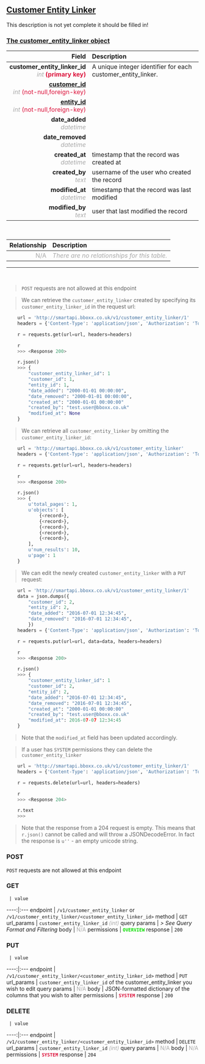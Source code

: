 ## <u>Customer Entity Linker</u>
This description is not yet complete it should be filled in!


### <u>The customer_entity_linker object</u>

Field | Description
------:|:------------
__customer_entity_linker_id__ <br><font color="DarkGray">_int_</font> <font color="Crimson">__(primary key)__</font> | A unique integer identifier for each customer_entity_linker.
__<a href="/#customer">customer_id</a>__ <br><font color="DarkGray">_int_</font> <font color="Crimson">(not-null,foreign-key)</font> | 
__<a href="/#entity">entity_id</a>__ <br><font color="DarkGray">_int_</font> <font color="Crimson">(not-null,foreign-key)</font> | 
__date_added__ <br><font color="DarkGray">_datetime_</font> <font color="Crimson"></font> | 
__date_removed__ <br><font color="DarkGray">_datetime_</font> <font color="Crimson"></font> | 
__created_at__  <br><font color="DarkGray">_datetime_</font> | timestamp that the record was created at
__created_by__  <br><font color="DarkGray">_text_</font>| username of the user who created the record
__modified_at__ <br><font color="DarkGray">_datetime_</font>| timestamp that the record was last modified
__modified_by__ <br><font color="DarkGray">_text_</font>| user that last modified the record

<br>

Relationship | Description
-------------:|:------------
<font color="DarkGray">N/A</font> | <font color="DarkGray">_There are no relationships for this table._</font>

<hr>
<br>

> `POST` requests are not allowed at this endpoint

> We can retrieve the `customer_entity_linker` created by specifying its `customer_entity_linker_id` in the request url:

```python
    url = 'http://smartapi.bboxx.co.uk/v1/customer_entity_linker/1'
    headers = {'Content-Type': 'application/json', 'Authorization': 'Token token=A_VALID_TOKEN'}

    r = requests.get(url=url, headers=headers)

    r
    >>> <Response 200>

    r.json()
    >>> {
		"customer_entity_linker_id": 1
		"customer_id": 1,
		"entity_id": 1,
		"date_added": "2000-01-01 00:00:00",
		"date_removed": "2000-01-01 00:00:00",
		"created_at": "2000-01-01 00:00:00"
		"created_by": "test.user@bboxx.co.uk"
		"modified_at": None
	}
```

> We can retrieve all `customer_entity_linker` by omitting the `customer_entity_linker_id`:

```python
    url = 'http://smartapi.bboxx.co.uk/v1/customer_entity_linker'
    headers = {'Content-Type': 'application/json', 'Authorization': 'Token token=A_VALID_TOKEN'}

    r = requests.get(url=url, headers=headers)

    r
    >>> <Response 200>

    r.json()
    >>> {
        u'total_pages': 1,
        u'objects': [
            {<record>},
            {<record>},
            {<record>},
            {<record>},
            {<record>},
        ],
        u'num_results': 10,
        u'page': 1
    }
```

> We can edit the newly created `customer_entity_linker` with a `PUT` request:

```python
    url = 'http://smartapi.bboxx.co.uk/v1/customer_entity_linker/1'
    data = json.dumps({
		"customer_id": 2,
		"entity_id": 2,
		"date_added": "2016-07-01 12:34:45",
		"date_removed": "2016-07-01 12:34:45",
		})
    headers = {'Content-Type': 'application/json', 'Authorization': 'Token token=A_VALID_TOKEN'}

    r = requests.put(url=url, data=data, headers=headers)

    r
    >>> <Response 200>

    r.json()
    >>> {
		"customer_entity_linker_id": 1
		"customer_id": 2,
		"entity_id": 2,
		"date_added": "2016-07-01 12:34:45",
		"date_removed": "2016-07-01 12:34:45",
		"created_at": "2000-01-01 00:00:00"
		"created_by": "test.user@bboxx.co.uk"
		"modified_at": 2016-07-07 12:34:45
	}
```
> Note that the `modified_at` field has been updated accordingly.

> If a user has `SYSTEM` permissions they can delete the `customer_entity_linker`

```python
    url = 'http://smartapi.bboxx.co.uk/v1/customer_entity_linker/1'
    headers = {'Content-Type': 'application/json', 'Authorization': 'Token token=A_VALID_TOKEN'}

    r = requests.delete(url=url, headers=headers)

    r
    >>> <Response 204>

    r.text
    >>>
```
> Note that the response from a 204 request is empty. This means that `r.json()` cannot be called and will throw a JSONDecodeError. In fact the response is `u''` - an empty unicode string.



### POST
`POST` requests are not allowed at this endpoint

### GET
     | value
 ----:|:---
endpoint | `/v1/customer_entity_linker` or `/v1/customer_entity_linker/<customer_entity_linker_id>`
method | `GET`
url_params | `customer_entity_linker_id` <font color="DarkGray">_(int)_</font>
query params | *> See Query Format and Filtering*
body | <font color="DarkGray">N/A</font>
permissions | <font color="Jade">__`OVERVIEW`__</font>
response | `200`

### PUT
     | value
 ----:|:---
endpoint | `/v1/customer_entity_linker/<customer_entity_linker_id>`
method | `PUT`
url_params | `customer_entity_linker_id` of the customer_entity_linker you wish to edit
query params | <font color="DarkGray">N/A</font>
body | JSON-formatted dictionary of the columns that you wish to alter
permissions | <font color="Crimson">__`SYSTEM`__</font>
response | `200`

### DELETE
     | value
 ----:|:---
endpoint | `/v1/customer_entity_linker/<customer_entity_linker_id>`
method | `DELETE`
url_params | `customer_entity_linker_id` <font color="DarkGray">_(int)_</font>
query params | <font color="DarkGray">N/A</font>
body | <font color="DarkGray">N/A</font>
permissions | <font color="Crimson">__`SYSTEM`__</font>
response | `204`

    
